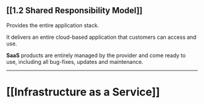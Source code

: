 [[1.2 Shared Responsibility Model]]
---

Provides the entire application stack.

It delivers an entire cloud-based application that customers can access and use.

**SaaS** products are entirely managed by the provider and come ready to use, including all bug-fixes, updates and maintenance.

---

# [[Infrastructure as a Service]]
